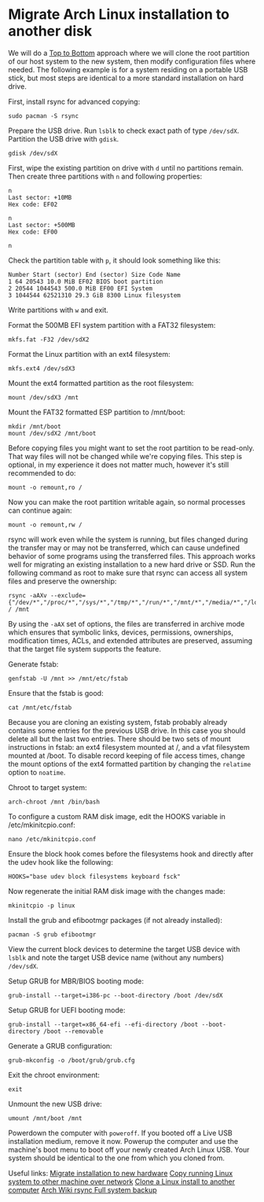 # Migrate Arch Linux installation to another disk

We will do a [Top to Bottom](https://wiki.archlinux.org/index.php/migrate_installation_to_new_hardware) approach where we will clone the root partition of our host system to the new system, then modify configuration files where needed. The following example is for a system residing on a portable USB stick, but most steps are identical to a more standard installation on hard drive. 

First, install rsync for advanced copying:
```
sudo pacman -S rsync
```

Prepare the USB drive. Run `lsblk` to check exact path of type `/dev/sdX`. Partition the USB drive with `gdisk`.
```
gdisk /dev/sdX
```

First, wipe the existing partition on drive with `d` until no partitions remain. Then create three partitions with `n` and following properties:
```
n
Last sector: +10MB
Hex code: EF02

n
Last sector: +500MB
Hex code: EF00

n
```

Check the partition table with `p`, it should look something like this:
```
Number Start (sector) End (sector) Size Code Name 
1 64 20543 10.0 MiB EF02 BIOS boot partition 
2 20544 1044543 500.0 MiB EF00 EFI System 
3 1044544 62521310 29.3 GiB 8300 Linux filesystem
```

Write partitions with `w` and exit.

Format the 500MB EFI system partition with a FAT32 filesystem:
```
mkfs.fat -F32 /dev/sdX2
```

Format the Linux partition with an ext4 filesystem:
```
mkfs.ext4 /dev/sdX3
```

Mount the ext4 formatted partition as the root filesystem:
```
mount /dev/sdX3 /mnt
```

Mount the FAT32 formatted ESP partition to /mnt/boot:
```
mkdir /mnt/boot
mount /dev/sdX2 /mnt/boot
```

Before copying files you might want to set the root partition to be read-only. That way files will not be changed while we're copying files. This step is optional, in my experience it does not matter much, however it's still recommended to do:
```
mount -o remount,ro /
```

Now you can make the root partition writable again, so normal processes can continue again:
```
mount -o remount,rw /
```

rsync will work even while the system is running, but files changed during the transfer may or may not be transferred, which can cause undefined behavior of some programs using the transferred files. This approach works well for migrating an existing installation to a new hard drive or SSD. Run the following command as root to make sure that rsync can access all system files and preserve the ownership:
```
rsync -aAXv --exclude={"/dev/*","/proc/*","/sys/*","/tmp/*","/run/*","/mnt/*","/media/*","/lost+found"} / /mnt
```

By using the `-aAX` set of options, the files are transferred in archive mode which ensures that symbolic links, devices, permissions, ownerships, modification times, ACLs, and extended attributes are preserved, assuming that the target file system supports the feature. 

Generate fstab:
```
genfstab -U /mnt >> /mnt/etc/fstab
```

Ensure that the fstab is good:
```
cat /mnt/etc/fstab
```

Because you are cloning an existing system, fstab probably already contains some entries for the previous USB drive. In this case you should delete all but the last two entries. There should be two sets of mount instructions in fstab: an ext4 filesystem mounted at /, and a vfat filesystem mounted at /boot. To disable record keeping of file access times, change the mount options of the ext4 formatted partition
by changing the `relatime` option to `noatime`.

Chroot to target system:
```
arch-chroot /mnt /bin/bash
```

To configure a custom RAM disk image, edit the HOOKS variable in /etc/mkinitcpio.conf:
```
nano /etc/mkinitcpio.conf
```

Ensure the block hook comes before the filesystems hook and directly after the udev hook like the following:
```
HOOKS="base udev block filesystems keyboard fsck"
```

Now regenerate the initial RAM disk image with the changes made:
```
mkinitcpio -p linux
```

Install the grub and efibootmgr packages (if not already installed):
```
pacman -S grub efibootmgr
```

View the current block devices to determine the target USB device with `lsblk` and note the target USB device name (without any numbers) `/dev/sdX`.

Setup GRUB for MBR/BIOS booting mode:
```
grub-install --target=i386-pc --boot-directory /boot /dev/sdX
```

Setup GRUB for UEFI booting mode:
```
grub-install --target=x86_64-efi --efi-directory /boot --boot-directory /boot --removable
```

Generate a GRUB configuration:
```
grub-mkconfig -o /boot/grub/grub.cfg
```

Exit the chroot environment:
```
exit
```

Unmount the new USB drive:
```
umount /mnt/boot /mnt
```

Powerdown the computer with `poweroff`. If you booted off a Live USB installation medium, remove it now. Powerup the computer and use the machine's boot menu to boot off your newly created Arch Linux USB. Your system should be identical to the one from which you cloned from.


Useful links:
[Migrate installation to new hardware](https://wiki.archlinux.org/index.php/migrate_installation_to_new_hardware)
[Copy running Linux system to other machine over network](https://softwarebakery.com/copy-linux-systems-over-network)
[Clone a Linux install to another computer](http://positon.org/clone-a-linux-system-install-to-another-computer)
[Arch Wiki rsync Full system backup](https://wiki.archlinux.org/index.php/rsync#Full_system_backup)


